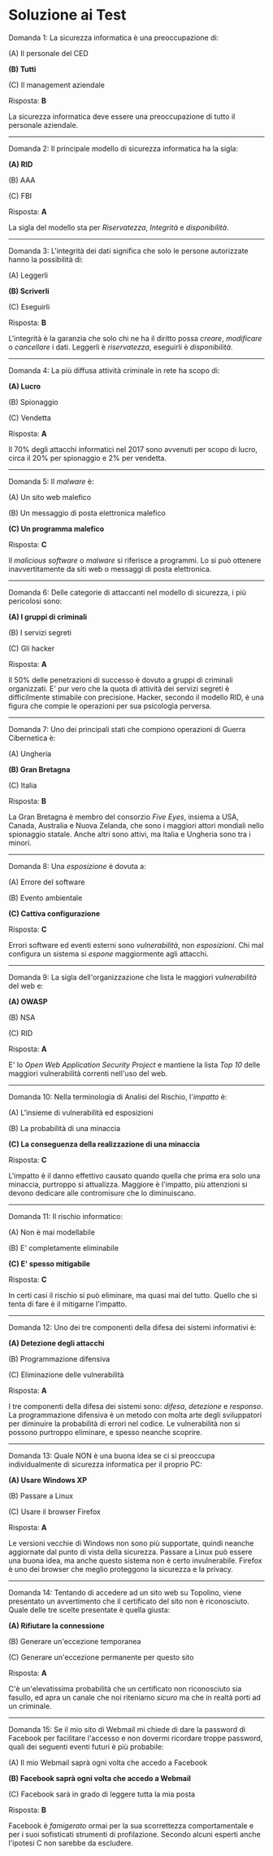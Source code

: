 # Soluzione ai Test

Domanda 1: La sicurezza informatica è una preoccupazione di:

(A) Il personale del CED

**(B) Tutti**

(C) Il management aziendale

Risposta: **B**

La sicurezza informatica deve essere una preoccupazione di tutto il personale aziendale.

---

Domanda 2: Il principale modello di sicurezza informatica ha la sigla:

**(A) RID**

(B) AAA

(C) FBI

Risposta: **A**

La sigla del modello sta per _Riservatezza_, _Integrità_ e _disponibilità_.

---

Domanda 3: L'integrità dei dati significa che solo le persone autorizzate hanno la possibilità di:

(A) Leggerli

**(B) Scriverli**

(C) Eseguirli

Risposta: **B**

L'integrità è la garanzia che solo chi ne ha il diritto possa _creare_, _modificare_ o _cancellare_ i dati. Leggerli è _riservatezza_, eseguirli è _disponibilità_.

---

Domanda 4: La più diffusa attività criminale in rete ha scopo di:

**(A) Lucro**

(B) Spionaggio

(C) Vendetta

Risposta: **A**

Il 70% degli attacchi informatici nel 2017 sono avvenuti per scopo di lucro, circa il 20% per spionaggio e 2% per vendetta.

---

Domanda 5: Il _malware_ è:

(A) Un sito web malefico

(B) Un messaggio di posta elettronica malefico

**(C) Un programma malefico**

Risposta: **C**

Il _malicious software_ o _malware_ si riferisce a programmi. Lo si può ottenere inavvertitamente da siti web o messaggi di posta elettronica.

---

Domanda 6: Delle categorie di attaccanti nel modello di sicurezza, i più pericolosi sono:

**(A) I gruppi di criminali**

(B) I servizi segreti

(C) Gli hacker

Risposta: **A**

Il 50% delle penetrazioni di successo è dovuto a gruppi di criminali organizzati. E' pur vero che la quota di attività dei servizi segreti è difficilmente stimabile con precisione. Hacker, secondo il modello RID, è una figura che compie le operazioni per sua psicologia perversa.

---

Domanda 7: Uno dei principali stati che compiono operazioni di Guerra Cibernetica è:

(A) Ungheria

**(B) Gran Bretagna**

(C) Italia

Risposta: **B**

La Gran Bretagna è membro del consorzio _Five Eyes_, insiema a USA, Canada, Australia e Nuova Zelanda, che sono i maggiori attori mondiali nello spionaggio statale. Anche altri sono attivi, ma Italia e Ungheria sono tra i minori.

---

Domanda 8: Una _esposizione_ è dovuta a:

(A) Errore del software

(B) Evento ambientale

**(C) Cattiva configurazione**

Risposta: **C**

Errori software ed eventi esterni sono _vulnerabilità_, non _esposizioni_. Chi mal configura un sistema si _espone_ maggiormente agli attacchi.

---

Domanda 9: La sigla dell'organizzazione che lista le maggiori _vulnerabilità_ del web e:

**(A) OWASP**

(B) NSA

(C) RID

Risposta: **A**

E' lo _Open Web Application Security Project_ e mantiene la lista _Top 10_ delle maggiori vulnerabilità correnti nell'uso del web.

---

Domanda 10: Nella terminologia di Analisi del Rischio, l'_impatto_ è:

(A) L'insieme di vulnerabilità ed esposizioni

(B) La probabilità di una minaccia

**(C) La conseguenza della realizzazione di una minaccia**

Risposta: **C**

L'impatto è il danno effettivo causato quando quella che prima era solo una minaccia, purtroppo si attualizza.
Maggiore è l'impatto, più attenzioni si devono dedicare alle contromisure che lo diminuiscano.

---

Domanda 11: Il rischio informatico:

(A) Non è mai modellabile

(B) E' completamente eliminabile

**(C) E' spesso mitigabile**

Risposta: **C**

In certi casi il rischio si può eliminare, ma quasi mai del tutto. Quello che si tenta di fare è il mitigarne l'impatto.

---

Domanda 12: Uno dei tre componenti della difesa dei sistemi informativi è:

**(A) Detezione degli attacchi**

(B) Programmazione difensiva

(C) Eliminazione delle vulnerabilità

Risposta: **A**

I tre componenti della difesa dei sistemi sono: _difesa_, _detezione_ e _responso_. La programmazione difensiva è un metodo con molta arte degli sviluppatori per diminuire la probabilità di errori nel codice. Le vulnerabilità non si possono purtroppo eliminare, e spesso neanche scoprire.

---

Domanda 13: Quale NON è una buona idea se ci si preoccupa individualmente di sicurezza informatica per il proprio PC:

**(A) Usare Windows XP**

(B) Passare a Linux

(C) Usare il browser Firefox

Risposta: **A**

Le versioni vecchie di Windows non sono più supportate, quindi neanche aggiornate dal punto di vista della sicurezza. Passare a Linux può essere una buona idea, ma anche questo sistema non è certo invulnerabile. Firefox è uno dei browser che meglio proteggono la sicurezza e la privacy.

---

Domanda 14: Tentando di accedere ad un sito web su Topolino, viene presentato un avvertimento che il certificato del sito non è riconosciuto. Quale delle tre scelte presentate è quella giusta:

**(A) Rifiutare la connessione**

(B) Generare un'eccezione temporanea

(C) Generare un'eccezione permanente per questo sito

Risposta: **A**

C'è un'elevatissima probabilità che un certificato non riconosciuto sia fasullo, ed apra un canale che noi riteniamo _sicuro_ ma che in realtà porti ad un criminale.

---

Domanda 15: Se il mio sito di Webmail mi chiede di dare la password di Facebook per facilitare l'accesso e non dovermi ricordare troppe password, quali dei seguenti eventi futuri è più probabile:

(A) Il mio Webmail saprà ogni volta che accedo a Facebook

**(B) Facebook saprà ogni volta che accedo a Webmail**

(C) Facebook sarà in grado di leggere tutta la mia posta

Risposta: **B**

Facebook è _famigerato_ ormai per la sua scorrettezza comportamentale e per i suoi sofisticati strumenti di profilazione. Secondo alcuni esperti anche l'ipotesi C non sarebbe da escludere.
